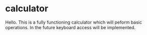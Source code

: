 # calculator

Hello. This is a fully functioning calculator which will peform basic operations. In the future keyboard access will be implemented.
